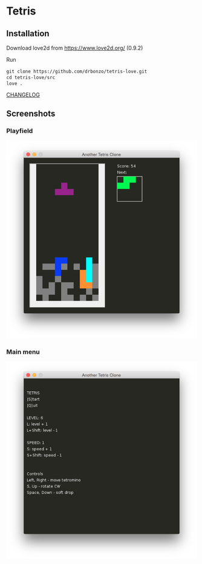 # Tetris

## Installation

Download love2d from https://www.love2d.org/ (0.9.2)

Run

	git clone https://github.com/drbonzo/tetris-love.git
	cd tetris-love/src
	love .


[CHANGELOG](CHANGELOG.md)

## Screenshots

### Playfield

![playfield](docs/playfield.png)

### Main menu

![main menu](docs/main_menu.png)